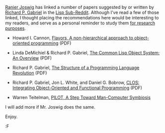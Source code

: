 [Ranier Joswig](http://stackoverflow.com/users/69545/rainer-joswig) has linked a number of papers suggested by or written by [Richard P. Gabriel](http://www.dreamsongs.com/index.html) in the [Lisp Sub-Reddit](http://www.reddit.com/r/lisp/). Although I've read a few of those linked, I thought placing the recommendations here would be interesting to my readers, and serve as a personal reminder to study them [for research purposes](http://blog.fogus.me/2012/08/07/100-languages-in-100-weeks/).

* Howard I. Cannon, [Flavors, A non-hierarchical approach to object-oriented programming](http://www.softwarepreservation.com/projects/LISP/common_lisp_family/MIT/nnnfla1-20040122.pdf) (PDF)

* Linda DeMichiel & Richard P. Gabriel, [The Common Lisp Object System: An Overview](http://www.dreamsongs.com/Files/ECOOP.pdf) (PDF)

* Richard P. Gabriel, [The Structure of a Programming Language Revolution](http://www.dreamsongs.com/Files/Incommensurability.pdf) (PDF)

* Richard P. Gabriel, Jon L. White, and Daniel G. Bobrow, [CLOS: Integrating Object-Oriented and Functional Programming](http://www.dreamsongs.com/Files/clos-cacm.pdf) (PDF)

* Warren Teitelman, [PILOT, A Step Toward Man-Computer Symbiosis](http://dspace.mit.edu/handle/1721.1/6905)

I will add more if Mr. Joswig does the same.

Enjoy.

:F